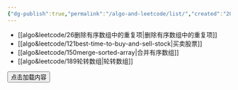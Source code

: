 ```yaml
---
{"dg-publish":true,"permalink":"/algo-and-leetcode/list/","created":"2024-05-13T13:17:09.640+08:00","updated":"2024-05-14T10:33:08.490+08:00"}
---
```


+ [[algo&leetcode/26删除有序数组中的重复项\|删除有序数组中的重复项]]
+ [[algo&leetcode/121best-time-to-buy-and-sell-stock\|买卖股票]]
+ [[algo&leetcode/150merge-sorted-array\|合并有序数组]]
+ [[algo&leetcode/189轮转数组\|轮转数组]]

<button id="loadIframeBtn">点击加载内容</button>
<iframe id="lazyIframe" width="600" height="400" style="display:none;"></iframe>

<script>
    document.getElementById('loadIframeBtn').addEventListener('click', function() {
        var iframe = document.getElementById('lazyIframe');
        iframe.src = 'https://example.com'; // 在这里替换为实际的 URL
        iframe.style.display = 'block';
    });
</script>